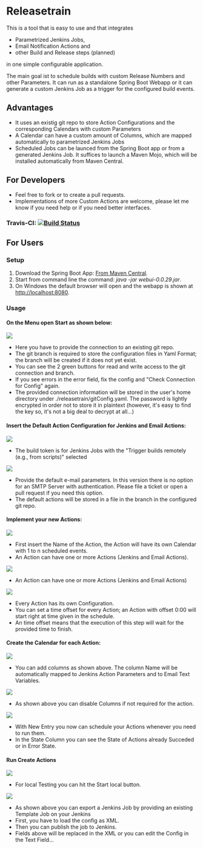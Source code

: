 # Releasetrain
This is a tool that is easy to use and that integrates 
* Parametrized Jenkins Jobs, 
* Email Notification Actions and  
* other Build and Release steps (planned)

in one simple configurable application.

The main goal ist to schedule builds with custom Release Numbers and other Parameters. It can run as a standalone Spring Boot Webapp or it can generate a custom Jenkins Job as a trigger for the configured build events.

## Advantages
- It uses an existig git repo to store Action Configurations and the corresponding Calendars with custom Parameters
- A Calendar can have a custom amount of Columns, which are mapped automatically to parametrized Jenkins Jobs
- Scheduled Jobs can be launced from the Spring Boot app or from a generated Jenkins Job. It suffices to launch a Maven Mojo, 
which will be installed automatically from Maven Central.

## For Developers
- Feel free to fork or to create a pull requests.
- Implementations of more Custom Actions are welcome, please let me know if you need help or if you need better interfaces.

### Travis-CI: [![Build Status](https://travis-ci.org/SchweizerischeBundesbahnen/releasetrain.svg?branch=master)](https://travis-ci.org/SchweizerischeBundesbahnen/releasetrain)

## For Users
### Setup

1. Download the Spring Boot App: [From Maven Central](http://repo1.maven.org/maven2/ch/sbb/releasetrain/webui/0.0.29/webui-0.0.29.jar).
2. Start from command line the command: _java -jar webui-0.0.29.jar_.
3. On Windows the default browser will open and the webapp is shown at [http://localhost:8080](http://localhost:8080).

### Usage
#### On the Menu open Start as shown below:
![](docs/2016-09-06_18_13_23-localhost_8080_app.htm.png)
- Here you have to provide the connection to an existing git repo.
- The git branch is required to store the configuration files in Yaml Format; the branch will be created if it does not yet exist.
- You can see the 2 green buttons for read and write access to the git connection and branch. 
- If you see errors in the error field, fix the config and "Check Connection for Config" again.
- The provided connection information will be stored in the user's home directory under ./releasetrain/gitConfig.yaml.
The password is lightly encrypted in order not to store it in  plaintext (however, it's easy to find the key so, it's not a big deal to decrypt at all...)

#### Insert the Default Action Configuration for Jenkins and Email Actions:
![](docs/2016-09-06_20_13_19-localhost_8080_app.htm.png)
- The build token is for Jenkins Jobs with the "Trigger builds remotely (e.g., from scripts)" selected

![](docs/2016-09-06_20_14_43-localhost_8080_app.htm.png)
- Provide the default e-mail parameters. In this version there is no option for an SMTP Server with authentication.
Please file a ticket or open a pull request if you need this option.
- The default actions will be stored in a file in the branch in the configured git repo.

#### Implement your new Actions:
![](docs/2016-09-06_20_15_39-localhost_8080_actions.htm.png)
- First insert the Name of the Action, the Action will have its own Calendar with 1 to n scheduled events.
- An Action can have one or more Actions (Jenkins and Email Actions).

![](docs/2016-09-06_20_16_27-localhost_8080_actions.htm.png)
- An Action can have one or more Actions (Jenkins and Email Actions)

![](docs/2016-09-06_20_17_01-localhost_8080_actions.htm.png)
- Every Action has its own Configuration.
- You can set a time offset for every Action; an Action with offset 0:00 will start right at time given in the schedule.
- An time offset means that the execution of this step will wait for the provided time to finish.

#### Create the Calendar for each Action:
![](docs/2016-09-06_20_19_52-localhost_8080_actions.htm.png)
- You can add columns as shown above. The column Name will be automatically mapped to Jenkins Action Parameters and to Email Text Variables.

![](docs/2016-09-06_20_20_30-localhost_8080_actions.htm.png)
- As shown above you can disable Columns if not required for the action.

![](docs/2016-09-06_20_21_21-localhost_8080_actions.htm.png)
- With New Entry you now can schedule your Actions whenever you need to run them.
- In the State Column you can see the State of Actions already Succeded or in Error State.

#### Run Create Actions
![](docs/2016-09-06_20_22_11-localhost_8080_calendars.htm.png)
- For local Testing you can hit the Start local button.

![](docs/2016-09-06_20_24_04-localhost_8080_app.htm.png)
- As shown above you can export a Jenkins Job by providing an existing Template Job on your Jenkins
- First, you have to load the config as XML.
- Then you can publish the job to Jenkins.
- Fields above will be replaced in the XML or you can edit the Config in the Text Field...









